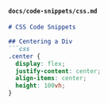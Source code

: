 #### **`docs/code-snippets/css.md`**
```markdown
# CSS Code Snippets

## Centering a Div
```css
.center {
  display: flex;
  justify-content: center;
  align-items: center;
  height: 100vh;
}